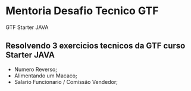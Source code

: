 # Mentoria Desafio Tecnico GTF
GTF Starter JAVA
 
## Resolvendo 3 exercicios tecnicos da GTF curso Starter JAVA
- Numero Reverso;
- Alimentando um Macaco;
- Salario Funcionario / Comissão Vendedor;
